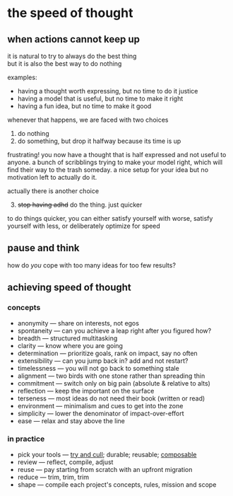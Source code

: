 # the speed of thought

## when actions cannot keep up

it is natural to try to always do the best thing  
but it is also the best way to do nothing  

examples:
- having a thought worth expressing, but no time to do it justice
- having a model that is useful, but no time to make it right
- having a fun idea, but no time to make it good

whenever that happens, we are faced with two choices
1. do nothing
1. do something, but drop it halfway because its time is up

frustrating!
you now have a thought that is half expressed and not useful to anyone.
a bunch of scribblings trying to make your model right, which will find their way to the trash someday.
a nice setup for your idea but no motivation left to actually do it.

actually there is another choice

3. ~~stop having adhd~~ do the thing. just quicker

to do things quicker, you can either satisfy yourself with worse, satisfy yourself with less, or deliberately optimize for speed

## pause and think

how do _you_ cope with too many ideas for too few results?

## achieving speed of thought

### concepts

- anonymity — share on interests, not egos
- spontaneity — can you achieve a leap right after you figured how?
- breadth — structured multitasking 
- clarity — know where you are going
- determination — prioritize goals, rank on impact, say no often
- extensibility — can you jump back in? add and not restart?
- timelessness — you will not go back to something stale
- alignment — two birds with one stone rather than spreading thin
- commitment — switch only on big pain (absolute & relative to alts)
- reflection — keep the important on the surface
- terseness — most ideas do not need their book (written or read)
- environment — minimalism and cues to get into the zone
- simplicity — lower the denominator of impact-over-effort
- ease — relax and stay above the line

### in practice

- pick your tools — [try and cull](try-liberally-keep-conservatively.md); durable; reusable; [composable](http://widgetsandshit.com/teddziuba/2010/10/taco-bell-programming.html)
- review — reflect, compile, adjust
- reuse — pay starting from scratch with an upfront migration
- reduce — trim, trim, trim
- shape — compile each project's concepts, rules, mission and scope
